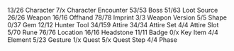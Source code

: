 13/26   Character
7/x     Character Encounter
53/53   Boss
51/63   Loot Source
26/26   Weapon
16/16   Offhand
78/78   Imprint
3/3     Weapon Version
5/5     Shape
0/37    Gem
12/12   Hunter Tool
34/159  Attire
34/34   Attire Set
4/4     Attire Slot
5/70    Rune
76/76   Location
16/16   Headstone
11/11   Badge
0/x     Key Item
4/4     Element
5/23    Gesture
1/x     Quest
5/x     Quest Step
4/4     Phase